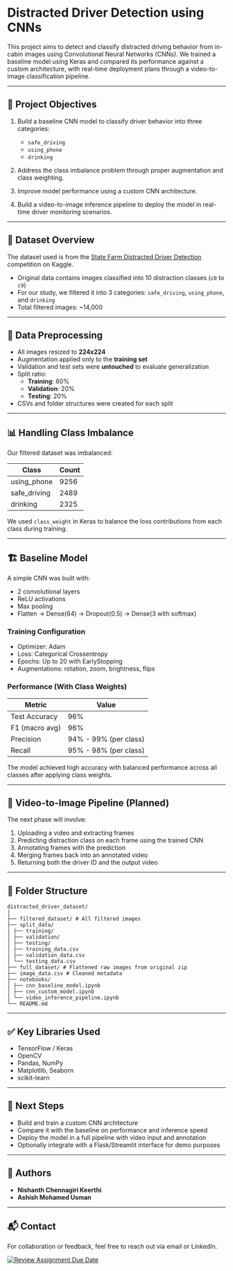 # Distracted Driver Detection using CNNs

This project aims to detect and classify distracted driving behavior from in-cabin images using Convolutional Neural Networks (CNNs). We trained a baseline model using Keras and compared its performance against a custom architecture, with real-time deployment plans through a video-to-image classification pipeline.

---

## 📌 Project Objectives

1. Build a baseline CNN model to classify driver behavior into three categories:
   - `safe_driving`
   - `using_phone`
   - `drinking`

2. Address the class imbalance problem through proper augmentation and class weighting.

3. Improve model performance using a custom CNN architecture.

4. Build a video-to-image inference pipeline to deploy the model in real-time driver monitoring scenarios.

---

## 🧠 Dataset Overview

The dataset used is from the [State Farm Distracted Driver Detection](https://www.kaggle.com/competitions/state-farm-distracted-driver-detection/data) competition on Kaggle.

- Original data contains images classified into 10 distraction classes (`c0` to `c9`)
- For our study, we filtered it into 3 categories: `safe_driving`, `using_phone`, and `drinking`
- Total filtered images: ~14,000

---

## 🔄 Data Preprocessing

- All images resized to **224x224**
- Augmentation applied only to the **training set**
- Validation and test sets were **untouched** to evaluate generalization
- Split ratio:
  - **Training**: 60%
  - **Validation**: 20%
  - **Testing**: 20%
- CSVs and folder structures were created for each split

---

## 📊 Handling Class Imbalance

Our filtered dataset was imbalanced:

| Class         | Count |
|---------------|-------|
| using_phone   | 9256  |
| safe_driving  | 2489  |
| drinking      | 2325  |

We used `class_weight` in Keras to balance the loss contributions from each class during training.

---

## 🏗️ Baseline Model

A simple CNN was built with:

- 2 convolutional layers
- ReLU activations
- Max pooling
- Flatten → Dense(64) → Dropout(0.5) → Dense(3 with softmax)

### Training Configuration

- Optimizer: Adam
- Loss: Categorical Crossentropy
- Epochs: Up to 20 with EarlyStopping
- Augmentations: rotation, zoom, brightness, flips

### Performance (With Class Weights)

| Metric         | Value |
|----------------|-------|
| Test Accuracy  | 96%   |
| F1 (macro avg) | 96%   |
| Precision      | 94% - 99% (per class)
| Recall         | 95% - 98% (per class)

The model achieved high accuracy with balanced performance across all classes after applying class weights.

---

## 🎥 Video-to-Image Pipeline (Planned)

The next phase will involve:

1. Uploading a video and extracting frames
2. Predicting distraction class on each frame using the trained CNN
3. Annotating frames with the prediction
4. Merging frames back into an annotated video
5. Returning both the driver ID and the output video

---

## 📁 Folder Structure

```
distracted_driver_dataset/
│
├── filtered_dataset/ # All filtered images
├── split_data/
│ ├── training/
│ ├── validation/
│ ├── testing/
│ ├── training_data.csv
│ ├── validation_data.csv
│ └── testing_data.csv
├── full_dataset/ # Flattened raw images from original zip
├── image_data.csv # Cleaned metadata
├── notebooks/
│ ├── cnn_baseline_model.ipynb
│ ├── cnn_custom_model.ipynb
│ └── video_inference_pipeline.ipynb
└── README.md
```


---

## ✅ Key Libraries Used

- TensorFlow / Keras
- OpenCV
- Pandas, NumPy
- Matplotlib, Seaborn
- scikit-learn

---

## 🚧 Next Steps

- Build and train a custom CNN architecture
- Compare it with the baseline on performance and inference speed
- Deploy the model in a full pipeline with video input and annotation
- Optionally integrate with a Flask/Streamlit interface for demo purposes

---

## 📌 Authors

- **Nishanth Chennagiri Keerthi**
- **Ashish Mohamed Usman**

---

## 📬 Contact

For collaboration or feedback, feel free to reach out via email or LinkedIn.

[![Review Assignment Due Date](https://classroom.github.com/assets/deadline-readme-button-22041afd0340ce965d47ae6ef1cefeee28c7c493a6346c4f15d667ab976d596c.svg)](https://classroom.github.com/a/GhwTNp6x)